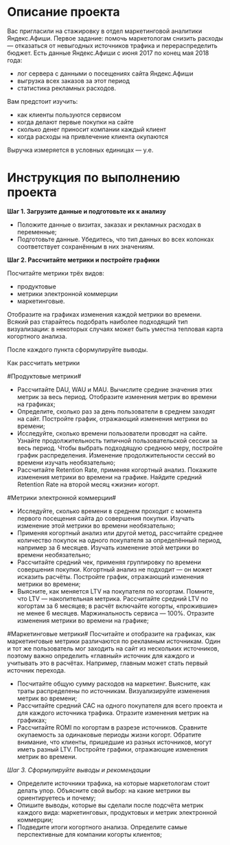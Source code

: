 # Описание проекта
Вас пригласили на стажировку в отдел маркетинговой аналитики Яндекс.Афиши. Первое задание: помочь маркетологам снизить расходы — отказаться от невыгодных источников трафика и перераспределить бюджет. Есть данные Яндекс.Афиши с июня 2017 по конец мая 2018 года:
 - лог сервера с данными о посещениях сайта Яндекс.Афиши
 - выгрузка всех заказов за этот период
 - статистика рекламных расходов.

Вам предстоит изучить:

 - как клиенты пользуются сервисом
 - когда делают первые покупки на сайте
 - сколько денег приносит компании каждый клиент
 - когда расходы на привлечение клиента окупаются

Выручка измеряется в условных единицах — у.е.

# Инструкция по выполнению проекта

**Шаг 1. Загрузите данные и подготовьте их к анализу**

 - Положите данные о визитах, заказах и рекламных расходах в переменные;
 - Подготовьте данные. Убедитесь, что тип данных во всех колонках соответствует сохранённым в них значениям.

**Шаг 2. Рассчитайте метрики и постройте графики**

Посчитайте метрики трёх видов:
 - продуктовые
 - метрики электронной коммерции
 - маркетинговые.

Отобразите на графиках изменения каждой метрики во времени. Всякий раз старайтесь подобрать наиболее подходящий тип визуализации: в некоторых случаях может быть уместна тепловая карта когортного анализа.

После каждого пункта сформулируйте выводы.

Как рассчитать метрики

#Продуктовые метрики#
 - Рассчитайте DAU, WAU и MAU. Вычислите средние значения этих метрик за весь период. Отобразите изменения метрик во времени на графиках;
 - Определите, сколько раз за день пользователи в среднем заходят на сайт. Постройте график, отражающий изменения метрики во времени;
 - Исследуйте, сколько времени пользователи проводят на сайте. Узнайте продолжительность типичной пользовательской сессии за весь период. Чтобы выбрать подходящую среднюю меру, постройте график распределения. Изменение продолжительности сессий во времени изучать необязательно;
 - Рассчитайте Retention Rate, применяя когортный анализ. Покажите изменения метрики во времени на графике. Найдите средний Retention Rate на второй месяц «жизни» когорт.

#Метрики электронной коммерции#
 - Исследуйте, сколько времени в среднем проходит с момента первого посещения сайта до совершения покупки. Изучать изменение этой метрики во времени необязательно;
 - Применяя когортный анализ или другой метод, рассчитайте среднее количество покупок на одного покупателя за определённый период, например за 6 месяцев. Изучать изменение этой метрики во времени необязательно;
 - Рассчитайте средний чек, применяя группировку по времени совершения покупки. Когортный анализ не подходит — он может исказить расчёты. Постройте график, отражающий изменения метрики во времени;
 - Выясните, как меняется LTV на покупателя по когортам. Помните, что LTV — накопительная метрика. Рассчитайте средний LTV по когортам за 6 месяцев; в расчёт включайте когорты, «прожившие» не менее 6 месяцев. Маржинальность сервиса — 100%. Отразите изменения метрики во времени на графике;

#Маркетинговые метрики#
Посчитайте и отобразите на графиках, как маркетинговые метрики различаются по рекламным источникам.
Один и тот же пользователь мог заходить на сайт из нескольких источников, поэтому важно определить «главный» источник для каждого и учитывать это в расчётах. Например, главным может стать первый источник перехода.
 - Посчитайте общую сумму расходов на маркетинг. Выясните, как траты распределены по источникам. Визуализируйте изменения метрик во времени;
 - Рассчитайте средний CAC на одного покупателя для всего проекта и для каждого источника трафика. Отразите изменения метрик на графиках;
 - Рассчитайте ROMI по когортам в разрезе источников. Сравните окупаемость за одинаковые периоды жизни когорт. Обратите внимание, что клиенты, пришедшие из разных источников, могут иметь разный LTV. Постройте графики, отражающие изменения метрик во времени.

*Шаг 3. Сформулируйте выводы и рекомендации*
 - Определите источники трафика, на которые маркетологам стоит делать упор. Объясните свой выбор: на какие метрики вы ориентируетесь и почему;
 - Опишите выводы, которые вы сделали после подсчёта метрик каждого вида: маркетинговых, продуктовых и метрик электронной коммерции;
 - Подведите итоги когортного анализа. Определите самые перспективные для компании когорты клиентов;